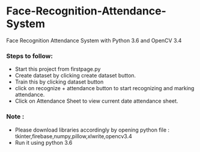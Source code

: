 # Face-Recognition-Attendance-System
Face Recognition Attendance System with Python 3.6 and OpenCV 3.4
### Steps to follow: 
- Start this project from firstpage.py
- Create dataset by clicking create dataset button.
- Train this by clicking dataset button
- click on recognize + attendance button to start recognizing and marking attendance.
- Click on Attendance Sheet to view current date attendance sheet.

 ### Note : 
 - Please download libraries accordingly by opening python file : tkinter,firebase,numpy,pillow,xlwrite,opencv3.4
 - Run it using python 3.6
